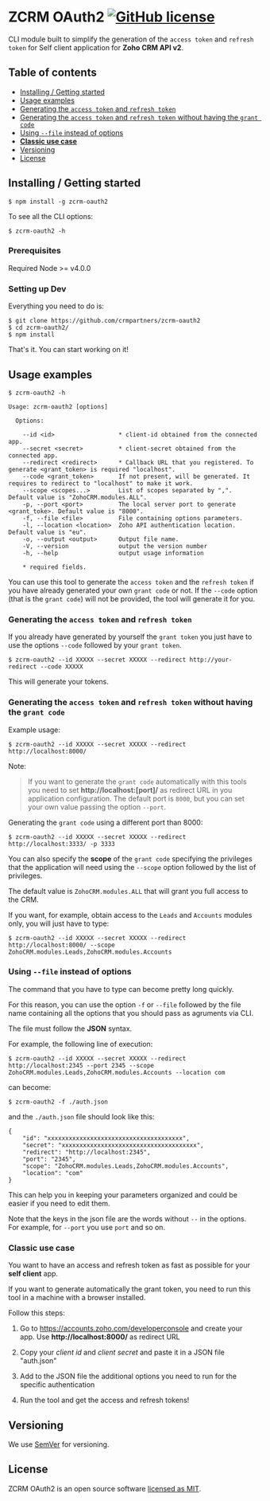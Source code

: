 # ZCRM OAuth2 [![GitHub license](https://img.shields.io/badge/license-MIT-blue.svg?style=flat-square)](https://github.com/your/your-project/blob/master/LICENSE)

CLI module built to simplify the generation of the `access token` and `refresh token` for Self client application for  **Zoho CRM API v2**. 

## Table of contents

- [Installing / Getting started](#installing--getting-started)
- [Usage examples](#usage-examples)
- [Generating the `access token` and `refresh token`](#generating-the-access-token-and-refresh-token)
- [Generating the `access token` and `refresh token` without having the `grant code`](#generating-the-access-token-and-refresh-token-without-having-the-grant-code)
- [Using `--file` instead of options](#using---file-instead-of-options)
- [**Classic use case**](#classic-use-case)
- [Versioning](#versioning)
- [License](#license)

## Installing / Getting started

```shell
$ npm install -g zcrm-oauth2
```

To see all the CLI options:

```shell
$ zcrm-oauth2 -h
``` 

### Prerequisites

Required Node >= v4.0.0

### Setting up Dev

Everything you need to do is:

```shell
$ git clone https://github.com/crmpartners/zcrm-oauth2
$ cd zcrm-oauth2/
$ npm install
```

That's it. You can start working on it!

## Usage examples

```shell
$ zcrm-oauth2 -h

Usage: zcrm-oauth2 [options]

  Options:

    --id <id>                  * client-id obtained from the connected app.
    --secret <secret>          * client-secret obtained from the connected app.
    --redirect <redirect>      * Callback URL that you registered. To generate <grant_token> is required "localhost".
    --code <grant_token>       If not present, will be generated. It requires to redirect to "localhost" to make it work.
    --scope <scopes...>        List of scopes separated by ",". Default value is "ZohoCRM.modules.ALL".
    -p, --port <port>          The local server port to generate <grant_toke>. Default value is "8000".
    -f, --file <file>          File containing options parameters.
    -l, --location <location>  Zoho API authentication location. Default value is "eu".
    -o, --output <output>      Output file name.
    -V, --version              output the version number
    -h, --help                 output usage information

    * required fields.
```

You can use this tool to generate the `access token` and the `refresh token` if you have already generated your
own `grant code` or not. If the `--code` option (that is the `grant code`) will not be provided, the tool will generate
it for you.

### Generating the `access token` and `refresh token`

If you already have generated by yourself the `grant token` you just have to use the options `--code` followed
by your `grant token`.

```shell
$ zcrm-oauth2 --id XXXXX --secret XXXXX --redirect http://your-redirect --code XXXXX
```

This will generate your tokens.

### Generating the `access token` and `refresh token` without having the `grant code`

Example usage:

```shell
$ zcrm-oauth2 --id XXXXX --secret XXXXX --redirect http://localhost:8000/ 
```

Note:

> If you want to generate the `grant code` automatically with this tools you need to set **http://localhost:[port]/** 
as redirect URL in you application configuration. The default port is `8000`, but you can set your own value passing
the option `--port`.

Generating the `grant code` using a different port than 8000:

```shell
$ zcrm-oauth2 --id XXXXX --secret XXXXX --redirect http://localhost:3333/ -p 3333
```

You can also specify the **scope** of the `grant code` specifying the privileges that the application will need using 
the `--scope` option followed by the list of privileges. 

The default value is `ZohoCRM.modules.ALL` that will grant you full access to the CRM.

If you want, for example, obtain access to the `Leads` and `Accounts` modules only, you will just have to type:

```shell
$ zcrm-oauth2 --id XXXXX --secret XXXXX --redirect http://localhost:8000/ --scope ZohoCRM.modules.Leads,ZohoCRM.modules.Accounts
```

### Using `--file` instead of options

The command that you have to type can become pretty long quickly.

For this reason, you can use the option `-f` or `--file` followed by the file name containing all the options that you should
pass as agruments via CLI.

The file must follow the **JSON** syntax.

For example, the following line of execution:

```shell
$ zcrm-oauth2 --id XXXXX --secret XXXXX --redirect http://localhost:2345 --port 2345 --scope ZohoCRM.modules.Leads,ZohoCRM.modules.Accounts --location com
```

can become:

```shell
$ zcrm-oauth2 -f ./auth.json
```

and the `./auth.json` file should look like this:

```
{
    "id": "xxxxxxxxxxxxxxxxxxxxxxxxxxxxxxxxxxxxxx",
    "secret": "xxxxxxxxxxxxxxxxxxxxxxxxxxxxxxxxxxxxxx",
    "redirect": "http://localhost:2345",
    "port": "2345",
    "scope": "ZohoCRM.modules.Leads,ZohoCRM.modules.Accounts",
    "location": "com"
}
```

This can help you in keeping your parameters organized and could be easier if you need to edit them.

Note that the keys in the json file are the words without `--` in the options. For example, for `--port` you use `port` 
and so on.      

### Classic use case

You want to have an access and refresh token as fast as possible for your **self client** app.

If you want to generate automatically the grant token, you need to run this tool in a machine
with a browser installed.

Follow this steps:

1. Go to <https://accounts.zoho.com/developerconsole> and create your app. 
Use **http://localhost:8000/** as redirect URL

2. Copy your _client id_ and _client secret_ and paste it in a JSON file "auth.json"

3. Add to the JSON file the additional options you need to run for the specific authentication

4. Run the tool and get the access and refresh tokens!

## Versioning

We use [SemVer](http://semver.org/) for versioning.

## License

ZCRM OAuth2 is an open source software [licensed as MIT](https://github.com/crmpartners/zcrm-oauth2/blob/master/LICENSE).
